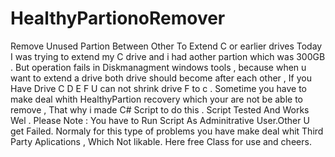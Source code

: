 # HealthyPartionoRemover
Remove Unused Partion Between Other To Extend C or earlier drives
Today I was trying to extend my C drive and i had aother partion which was 300GB . But operation fails in Diskmanagment windows tools , because 
when u want to extend a drive both drive should become after each other , If you Have Drive C D E F U can not shrink drive F to c . 
Sometime you have to make deal whith HealthyPartion recovery which your are not be able to remove , That why i made C# Script to do this .
Script Tested And Works Wel . 
Please Note : You have to Run Script As Adminitrative User.Other U get Failed.
Normaly for this type of problems you have make deal whit Third Party Aplications , Which Not likable.
Here free Class for use and cheers.
